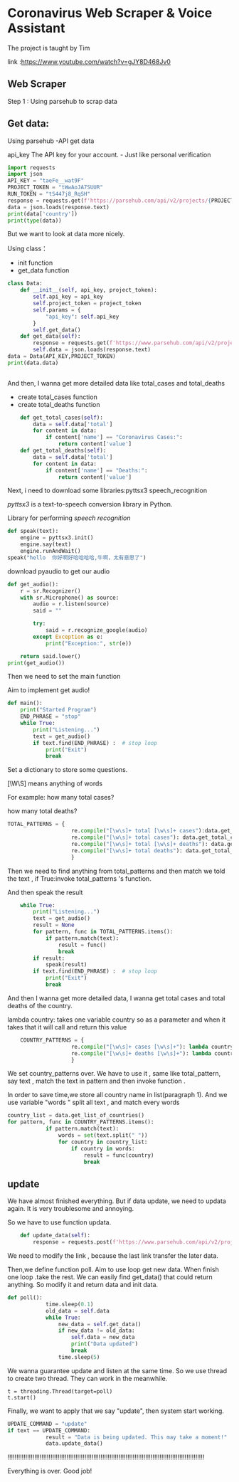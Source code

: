 # Coronavirus Web Scraper & Voice Assistant

The project is taught by Tim

link :https://www.youtube.com/watch?v=gJY8D468Jv0

## Web Scraper

Step 1 : Using parsehub to scrap data

## Get data:

Using parsehub -API get data

api_key 	The API key for your account. - Just like personal verification

```python
import requests
import json
API_KEY = "taeFe__wat9F"
PROJECT_TOKEN = "tWwAoJA7SUUR"
RUN_TOKEN = "tS447j8_RqSH"
response = requests.get(f'https://parsehub.com/api/v2/projects/{PROJECT_TOKEN}/last_ready_run/data', params={"api_key":API_KEY})
data = json.loads(response.text)
print(data['country'])
print(type(data))
```

But we want to look at data more nicely.

Using class：

- init function
- get_data function 

```python
class Data:
	def __init__(self, api_key, project_token):
		self.api_key = api_key
		self.project_token = project_token
		self.params = {
			"api_key": self.api_key
		}
		self.get_data()
	def get_data(self):
		response = requests.get(f'https://www.parsehub.com/api/v2/projects/{self.project_token}/last_ready_run/data', params=self.params)
		self.data = json.loads(response.text)
data = Data(API_KEY,PROJECT_TOKEN)
print(data.data)
		
```

And then, I wanna get more detailed data like total_cases and total_deaths

- create total_cases function 
- create total_deaths function

```python
	def get_total_cases(self):
		data = self.data['total']
		for content in data:
			if content['name'] == "Coronavirus Cases:":
				return content['value']
	def get_total_deaths(self):
		data = self.data['total']
		for content in data:
			if content['name'] == "Deaths:":
				return content['value']
```

Next, i need to download some libraries:pyttsx3 speech_recognition

*pyttsx3* is a text-to-speech conversion library in Python.

Library for performing *speech recognition*

```python
def speak(text):
	engine = pyttsx3.init()
	engine.say(text)
	engine.runAndWait()
speak("hello  你好啊好哈哈哈哈,牛啊，太有意思了")
```

download pyaudio to get our audio

```python
def get_audio():
	r = sr.Recognizer()
	with sr.Microphone() as source:
		audio = r.listen(source)
		said = ""

		try:
			said = r.recognize_google(audio)
		except Exception as e:
			print("Exception:", str(e))

	return said.lower()
print(get_audio())
```

Then we need to set the main function 

Aim to implement get audio!

```python
def main():
	print("Started Program")
	END_PHRASE = "stop"
	while True:
		print("Listening...")
		text = get_audio()
		if text.find(END_PHRASE) :  # stop loop
			print("Exit")
			break
```

Set a dictionary to store some questions.

[\W\S] means anything of words

For example: how many total cases?

how many total deaths?

```python
TOTAL_PATTERNS = {
					re.compile("[\w\s]+ total [\w\s]+ cases"):data.get_total_cases,
					re.compile("[\w\s]+ total cases"): data.get_total_cases,
                    re.compile("[\w\s]+ total [\w\s]+ deaths"): data.get_total_deaths,
                    re.compile("[\w\s]+ total deaths"): data.get_total_deaths
					}
```

Then  we need to find anything from  total_patterns and then match we told the text , if True:invoke total_patterns 's function. 

And then speak the result

```python
	while True:
		print("Listening...")
		text = get_audio()
		result = None
		for pattern, func in TOTAL_PATTERNS.items():
			if pattern.match(text):
				result = func()
				break
		if result:
			speak(result)
		if text.find(END_PHRASE) :  # stop loop
			print("Exit")
			break
```

And then I wanna get more detailed data, I wanna get total cases and total deaths of the country.

lambda country: takes one variable country so as a parameter and when it takes that it will call and return this value 

```python
	COUNTRY_PATTERNS = {
					re.compile("[\w\s]+ cases [\w\s]+"): lambda country: data.get_country_data(country)['total_cases'],
                    re.compile("[\w\s]+ deaths [\w\s]+"): lambda country: data.get_country_data(country)['total_deaths'],
					}
```

We set country_patterns over. We have to use it  , same like total_pattern, say text , match the text in pattern and then invoke function . 

In order to save time,we store all country name in list(paragraph 1). And we use variable "words " split all text , and match every words

```python
country_list = data.get_list_of_countries()
for pattern, func in COUNTRY_PATTERNS.items():
			if pattern.match(text):
				words = set(text.split(" "))
				for country in country_list:
					if country in words:
						result = func(country)
						break
```

## update

We have almost finished everything. But if data update, we need to updata again. It is very troublesome and annoying.

So we have to use function updata.

```python
	def update_data(self):
		response = requests.post(f'https://www.parsehub.com/api/v2/projects/{self.project_token}/run', params=self.params)

```

We need to modify the link , because the last link transfer the later data.

Then,we define function poll. Aim to use loop get new data. When finish one loop .take the rest.  We can easily find get_data() that could return anything. So modify it and return data and init data.

```python
def poll():
			time.sleep(0.1)
			old_data = self.data
			while True:
				new_data = self.get_data()
				if new_data != old_data:
					self.data = new_data
					print("Data updated")
					break
				time.sleep(5)
```

We wanna guarantee update and listen at the same time. So we use thread to create two thread. They can work in the meanwhile.

```
t = threading.Thread(target=poll)
t.start()
```

Finally, we want to apply that we say "update", then system start working.

```python
UPDATE_COMMAND = "update"
if text == UPDATE_COMMAND:
			result = "Data is being updated. This may take a moment!"
			data.update_data()
```

!!!!!!!!!!!!!!!!!!!!!!!!!!!!!!!!!!!!!!!!!!!!!!!!!!!!!!!!!!!!!!!!!!!!!!!!!!!!!!!!!!!!!!!!!!!!!!!!!!!!!!!!!!!!!!

Everything is over. Good job!